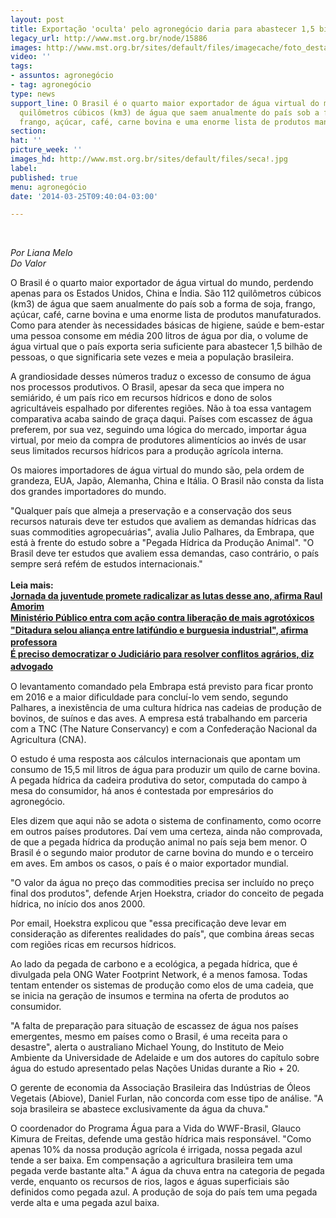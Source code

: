 ```yaml
---
layout: post
title: Exportação 'oculta' pelo agronegócio daria para abastecer 1,5 bi de pessoas
legacy_url: http://www.mst.org.br/node/15886
images: http://www.mst.org.br/sites/default/files/imagecache/foto_destaque/seca!.jpg
video: ''
tags:
- assuntos: agronegócio
- tag: agronegócio
type: news
support_line: O Brasil é o quarto maior exportador de água virtual do mundo. São 112
  quilômetros cúbicos (km3) de água que saem anualmente do país sob a forma de soja,
  frango, açúcar, café, carne bovina e uma enorme lista de produtos manufaturados.
section: 
hat: ''
picture_week: ''
images_hd: http://www.mst.org.br/sites/default/files/seca!.jpg
label: 
published: true
menu: agronegócio
date: '2014-03-25T09:40:04-03:00'

---
```

<p>&nbsp;</p><p><em>Por Liana Melo<br>Do Valor</em>&nbsp;</p><p>O Brasil é o quarto maior exportador de água virtual do mundo, perdendo apenas para os Estados Unidos, China e Índia. São 112 quilômetros cúbicos (km3) de água que saem anualmente do país sob a forma de soja, frango, açúcar, café, carne bovina e uma enorme lista de produtos manufaturados. Como para atender às necessidades básicas de higiene, saúde e bem-estar uma pessoa consome em média 200 litros de água por dia, o volume de água virtual que o país exporta seria suficiente para abastecer 1,5 bilhão de pessoas, o que significaria sete vezes e meia a população brasileira.</p><p>A grandiosidade desses números traduz o excesso de consumo de água nos processos produtivos. O Brasil, apesar da seca que impera no semiárido, é um país rico em recursos hídricos e dono de solos agricultáveis espalhado por diferentes regiões. Não à toa essa vantagem comparativa acaba saindo de graça daqui. Países com escassez de água preferem, por sua vez, seguindo uma lógica do mercado, importar água virtual, por meio da compra de produtores alimentícios ao invés de usar seus limitados recursos hídricos para a produção agrícola interna.</p><p>Os maiores importadores de água virtual do mundo são, pela ordem de grandeza, EUA, Japão, Alemanha, China e Itália. O Brasil não consta da lista dos grandes importadores do mundo.</p><p>"Qualquer país que almeja a preservação e a conservação dos seus recursos naturais deve ter estudos que avaliem as demandas hídricas das suas commodities agropecuárias", avalia Julio Palhares, da Embrapa, que está à frente do estudo sobre a "Pegada Hídrica da Produção Animal". "O Brasil deve ter estudos que avaliem essa demandas, caso contrário, o país sempre será refém de estudos internacionais."<br><br><strong>Leia mais:<br></strong><strong><a href="http://www.mst.org.br/node/15885">Jornada da juventude promete radicalizar as lutas desse ano, afirma Raul Amorim<br></a></strong><strong style="font-size: 14px; line-height: 19.315170288085938px;"><a href="http://www.mst.org.br/node/15882" style="font-size: 14px; line-height: 19.315170288085938px;">Ministério Público entra com ação contra liberação de mais agrotóxicos<br></a></strong><strong style="font-size: 14px; line-height: 19.315170288085938px;"><a href="http://www.mst.org.br/node/15881">"Ditadura selou aliança entre latifúndio e burguesia industrial", afirma professora<br></a></strong><a href="http://www.mst.org.br/node/15884" style="font-size: 14px; line-height: 19.315170288085938px;"><strong>É preciso democratizar o Judiciário para resolver conflitos agrários, diz advogado</strong></a></p><p>O levantamento comandado pela Embrapa está previsto para ficar pronto em 2016 e a maior dificuldade para concluí-lo vem sendo, segundo Palhares, a inexistência de uma cultura hídrica nas cadeias de produção de bovinos, de suínos e das aves. A empresa está trabalhando em parceria com a TNC (The Nature Conservancy) e com a Confederação Nacional da Agricultura (CNA).</p><p>O estudo é uma resposta aos cálculos internacionais que apontam um consumo de 15,5 mil litros de água para produzir um quilo de carne bovina. A pegada hídrica da cadeira produtiva do setor, computada do campo à mesa do consumidor, há anos é contestada por empresários do agronegócio.</p><p>Eles dizem que aqui não se adota o sistema de confinamento, como ocorre em outros países produtores. Daí vem uma certeza, ainda não comprovada, de que a pegada hídrica da produção animal no país seja bem menor. O Brasil é o segundo maior produtor de carne bovina do mundo e o terceiro em aves. Em ambos os casos, o país é o maior exportador mundial.</p><p>"O valor da água no preço das commodities precisa ser incluído no preço final dos produtos", defende Arjen Hoekstra, criador do conceito de pegada hídrica, no início dos anos 2000.</p><p>Por email, Hoekstra explicou que "essa precificação deve levar em consideração as diferentes realidades do país", que combina áreas secas com regiões ricas em recursos hídricos.</p><p>Ao lado da pegada de carbono e a ecológica, a pegada hídrica, que é divulgada pela ONG Water Footprint Network, é a menos famosa. Todas tentam entender os sistemas de produção como elos de uma cadeia, que se inicia na geração de insumos e termina na oferta de produtos ao consumidor.</p><p>"A falta de preparação para situação de escassez de água nos países emergentes, mesmo em países como o Brasil, é uma receita para o desastre", alerta o australiano Michael Young, do Instituto de Meio Ambiente da Universidade de Adelaide e um dos autores do capítulo sobre água do estudo apresentado pelas Nações Unidas durante a Rio + 20.</p><p>O gerente de economia da Associação Brasileira das Indústrias de Óleos Vegetais (Abiove), Daniel Furlan, não concorda com esse tipo de análise. "A soja brasileira se abastece exclusivamente da água da chuva."</p><p>O coordenador do Programa Água para a Vida do WWF-Brasil, Glauco Kimura de Freitas, defende uma gestão hídrica mais responsável. "Como apenas 10% da nossa produção agrícola é irrigada, nossa pegada azul tende a ser baixa. Em compensação a agricultura brasileira tem uma pegada verde bastante alta." A água da chuva entra na categoria de pegada verde, enquanto os recursos de rios, lagos e águas superficiais são definidos como pegada azul. A produção de soja do país tem uma pegada verde alta e uma pegada azul baixa.</p><p>&nbsp;</p>
